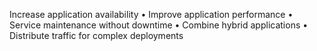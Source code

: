 Increase application availability
• Improve application performance
• Service maintenance without downtime
• Combine hybrid applications
• Distribute traffic for complex deployments
